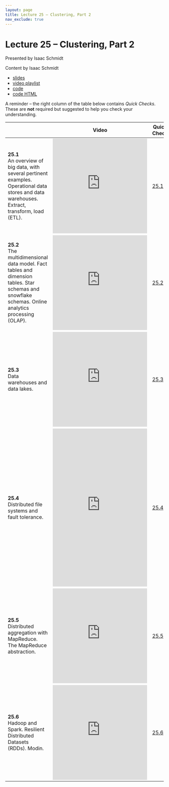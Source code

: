 ```yaml
---
layout: page
title: Lecture 25 – Clustering, Part 2
nav_exclude: true
---
```


# Lecture 25 – Clustering, Part 2

Presented by Isaac Schmidt

Content by Isaac Schmidt

- [slides](https://docs.google.com/presentation/d/1B6JPdxNXgF8U3rnGKIWN9GWiM1Aa1Ghi5eaaTVRlcxc/edit?usp=sharing)
- [video playlist](https://www.youtube.com/playlist?list=PLQCcNQgUcDfoiQqSPgs2d_7g4J2w3rucq)
- [code](https://data100.datahub.berkeley.edu/hub/user-redirect/git-sync?repo=https://github.com/DS-100/su21&subPath=lec/lec25/)
- [code HTML](../../resources/assets/lectures/lec25/lec25.html)

A reminder – the right column of the table below contains _Quick Checks_. These are **not** required but suggested to help you check your understanding.

<table>
<colgroup>
<col style="width: 25%" />
<col style="width: 25%" />
<col style="width: 25%" />
</colgroup>
<thead>
<tr class="header">
<th></th>
<th>Video</th>
<th>Quick Check</th>
</tr>
</thead>
<tbody>
<tr>
<td><strong>25.1</strong> <br>An overview of big data, with several pertinent examples. Operational data stores and data warehouses. Extract, transform, load (ETL).</td>
<td><iframe width="300" height="300" height src="https://youtube.com/embed/2qVgprL_-Hs" frameborder="0" allow="accelerometer; autoplay; encrypted-media; gyroscope; picture-in-picture" allowfullscreen></iframe></td>
<td><a href="https://docs.google.com/forms/d/e/1FAIpQLScrsLQ1s_NL2yAB22FVmQ-YGnDDXiesASfVKyTsOZkl8WEIOw/viewform" target="\_blank">25.1</a></td>
</tr>
<tr>
<td><strong>25.2</strong> <br>The multidimensional data model. Fact tables and dimension tables. Star schemas and snowflake schemas. Online analytics processing (OLAP).</td>
<td><iframe width="300" height="300" height src="https://youtube.com/embed/aZ6ecSEcEnk" frameborder="0" allow="accelerometer; autoplay; encrypted-media; gyroscope; picture-in-picture" allowfullscreen></iframe></td>
<td><a href="https://docs.google.com/forms/d/e/1FAIpQLSczW13SYHDJeHybCk3Jk02glVBEXPn2Q6gBohWvqIdR8hbHWA/viewform" target="\_blank">25.2</a></td>
</tr>
<tr>
<td><strong>25.3</strong> <br>Data warehouses and data lakes.</td>
<td><iframe width="300" height="300" height src="https://youtube.com/embed/PfM8815DgjM" frameborder="0" allow="accelerometer; autoplay; encrypted-media; gyroscope; picture-in-picture" allowfullscreen></iframe></td>
<td><a href="https://docs.google.com/forms/d/e/1FAIpQLSf37BtIaT38_ibn-AAUGvmVWXxgZD5NbYjM9ssuJQDAT6AUqA/viewform" target="\_blank">25.3</a></td>
</tr>
<tr>
<td><strong>25.4</strong> <br>Distributed file systems and fault tolerance.</td>
<td><iframe width="300" height="500" height src="https://youtube.com/embed/E3sjuTQn1HY" frameborder="0" allow="accelerometer; autoplay; encrypted-media; gyroscope; picture-in-picture" allowfullscreen></iframe></td>
<td><a href="https://docs.google.com/forms/d/e/1FAIpQLSc_67oRI15DWgOTFSBvAxW3VQjkjChtrA-Rz1uhyoMkGxVycQ/viewform" target="\_blank">25.4</a></td>
</tr>
<tr>
<td><strong>25.5</strong> <br>Distributed aggregation with MapReduce. The MapReduce abstraction.</td>
<td><iframe width="300" height="300" height src="https://youtube.com/embed/1TVqSboMVEk" frameborder="0" allow="accelerometer; autoplay; encrypted-media; gyroscope; picture-in-picture" allowfullscreen></iframe></td>
<td><a href="https://docs.google.com/forms/d/e/1FAIpQLSdSQrer2Vqmxmjoz1MheEPrnxbONjdwrSl-DspzQWE5B5qytQ/viewform" target="\_blank">25.5</a></td>
</tr>
<tr>
<td><strong>25.6</strong> <br>Hadoop and Spark. Resilient Distributed Datasets (RDDs). Modin.</td>
<td><iframe width="300" height="300" height src="https://youtube.com/embed/cItR9Btae50" frameborder="0" allow="accelerometer; autoplay; encrypted-media; gyroscope; picture-in-picture" allowfullscreen></iframe></td>
<td><a href="https://docs.google.com/forms/d/e/1FAIpQLSe7cSJ8S0-aEHqJm6iTe47vt8I6-7-c1mgOIHlyvAwDnkrkMg/viewform" target="\_blank">25.6</a></td>
</tr>
